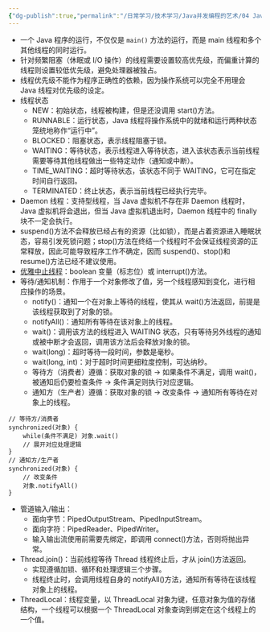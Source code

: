 ```yaml
---
{"dg-publish":true,"permalink":"/日常学习/技术学习/Java并发编程的艺术/04 Java并发编程基础/","title":"04 Java并发编程基础","tags":["八股","Java并发"],"noteIcon":"1","created":"2023-07-19T16:59:05.560+08:00","updated":"2025-01-01T10:49:09.630+08:00"}
---
```


-   一个 Java 程序的运行，不仅仅是 `main()` 方法的运行，而是 main 线程和多个其他线程的同时运行。
-   针对频繁阻塞（休眠或 I/O 操作）的线程需要设置较高优先级，而偏重计算的线程则设置较低优先级，避免处理器被独占。
-   线程优先级不能作为程序正确性的依赖，因为操作系统可以完全不用理会 Java 线程对优先级的设定。
-   线程状态
    -   NEW：初始状态，线程被构建，但是还没调用 start()方法。
    -   RUNNABLE：运行状态，Java 线程将操作系统中的就绪和运行两种状态笼统地称作“运行中”。
    -   BLOCKED：阻塞状态，表示线程阻塞于锁。
    -   WAITING：等待状态，表示线程进入等待状态，进入该状态表示当前线程需要等待其他线程做出一些特定动作（通知或中断）。
    -   TIME_WAITING：超时等待状态，该状态不同于 WAITING，它可在指定时间自行返回。
    -   TERMINATED：终止状态，表示当前线程已经执行完毕。
-   Daemon 线程：支持型线程，当 Java 虚拟机不存在非 Daemon 线程时，Java 虚拟机将会退出，但当 Java 虚拟机退出时，Daemon 线程中的 finally 块不一定会执行。
-   suspend()方法不会释放已经占有的资源（比如锁），而是占着资源进入睡眠状态，容易引发死锁问题；stop()方法在终结一个线程时不会保证线程资源的正常释放，因此可能导致程序工作不确定，因而 suspend()、stop()和 resume()方法已经不建议使用。
-   [优雅中止线程](https://zhuanlan.zhihu.com/p/118198488)：boolean 变量（标志位）或 interrupt()方法。
-   等待/通知机制：作用于一个对象修改了值，另一个线程感知到变化，进行相应操作的场景。
    -   notify()：通知一个在对象上等待的线程，使其从 wait()方法返回，前提是该线程获取到了对象的锁。
    -   notifyAll()：通知所有等待在该对象上的线程。
    -   wait()：调用该方法的线程进入 WAITING 状态，只有等待另外线程的通知或被中断才会返回，调用该方法后会释放对象的锁。
    -   wait(long)：超时等待一段时间，参数是毫秒。
    -   wait(long, int)：对于超时时间更细粒度控制，可达纳秒。
    -   等待方（消费者）遵循：获取对象的锁 → 如果条件不满足，调用 wait()，被通知后仍要检查条件 → 条件满足则执行对应逻辑。
    -   通知方（生产者）遵循：获取对象的锁 → 改变条件 → 通知所有等待在对象上的线程。

```
// 等待方/消费者
synchronized(对象) {
	while(条件不满足) 对象.wait()
	// 展开对应处理逻辑
}
// 通知方/生产者
synchronized(对象) {
	// 改变条件
	对象.notifyAll()
}
```

-   管道输入/输出：
    -   面向字节：PipedOutputStream、PipedInputStream。
    -   面向字符：PipedReader、PipedWriter。
    -   输入输出流使用前需要先绑定，即调用 connect()方法，否则将抛出异常。
-   Thread.join()：当前线程等待 Thread 线程终止后，才从 join()方法返回。
    -   实现遵循加锁、循环和处理逻辑三个步骤。
    -   线程终止时，会调用线程自身的 notifyAll()方法，通知所有等待在该线程对象上的线程。
-   ThreadLocal：线程变量，以 ThreadLocal 对象为键，任意对象为值的存储结构，一个线程可以根据一个 ThreadLocal 对象查询到绑定在这个线程上的一个值。
